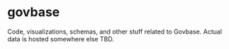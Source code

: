 # govbase
Code, visualizations, schemas, and other stuff related to Govbase. Actual data is hosted somewhere else TBD.
